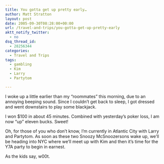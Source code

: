 ```yaml
---
title: You gotta get up pretty early…
author: Matt Stratton
layout: post
date: 2005-09-30T08:28:00+00:00
url: /travel-and-trips/you-gotta-get-up-pretty-early
aktt_notify_twitter:
  - no
dsq_thread_id:
  - 28256344
categories:
  - Travel and Trips
tags:
  - gambling
  - Kim
  - Larry
  - Partytom

---
```

I woke up a little earlier than my &#8220;roommates&#8221; this morning, due to an annoying beeping sound. Since I couldn&#8217;t get back to sleep, I got dressed and went downstairs to play some blackjack.

I won $100 in about 45 minutes. Combined with yesterday&#8217;s poker loss, I am now &#8220;up&#8221; eleven bucks. Sweet!

Oh, for those of you who don&#8217;t know, I&#8217;m currently in Atlantic City with Larry and Partytom. As soon as these two Snoozy McSnoozersons wake up, we&#8217;ll be heading into NYC where we&#8217;ll meet up with Kim and then it&#8217;s time for the Y7A party to begin in earnest.

As the kids say, w00t.